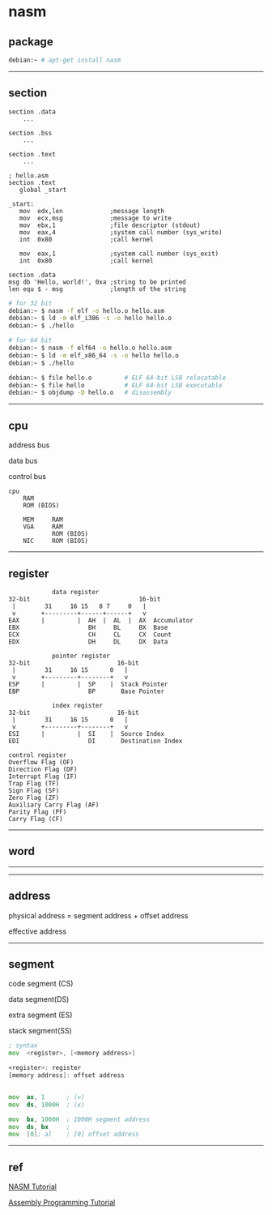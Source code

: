 # nasm

## package

```bash
debian:~ # apt-get install nasm
```

---

## section

```assembly
section .data
    ...

section .bss
    ...

section .text
    ...
```

```assembly
; hello.asm
section	.text
   global _start

_start:
   mov	edx,len             ;message length
   mov	ecx,msg             ;message to write
   mov	ebx,1               ;file descriptor (stdout)
   mov	eax,4               ;system call number (sys_write)
   int	0x80                ;call kernel

   mov	eax,1               ;system call number (sys_exit)
   int	0x80                ;call kernel

section	.data
msg db 'Hello, world!', 0xa ;string to be printed
len equ $ - msg             ;length of the string
```

```bash
# for 32 bit
debian:~ $ nasm -f elf -o hello.o hello.asm
debian:~ $ ld -m elf_i386 -s -o hello hello.o
debian:~ $ ./hello

# for 64 bit
debian:~ $ nasm -f elf64 -o hello.o hello.asm
debian:~ $ ld -m elf_x86_64 -s -o hello hello.o
debian:~ $ ./hello

debian:~ $ file hello.o         # ELF 64-bit LSB relocatable
debian:~ $ file hello           # ELF 64-bit LSB executable
debian:~ $ objdump -D hello.o   # disassembly
```

---

## cpu

address bus

data bus

control bus

```
cpu
    RAM
    ROM (BIOS)

    MEM     RAM
    VGA     RAM
            ROM (BIOS)
    NIC     ROM (BIOS)
```

---

## register

```
            data register
32-bit                              16-bit
 |        31     16 15   8 7     0   |
 v       +---------+------+------+   v
EAX      |         |  AH  |  AL  |  AX  Accumulator
EBX                   BH     BL     BX  Base
ECX                   CH     CL     CX  Count
EDX                   DH     DL     DX  Data
```

```
            pointer register
32-bit                        16-bit
 |        31     16 15      0   |
 v       +---------+--------+   v
ESP      |         |  SP    |  Stack Pointer
EBP                   BP       Base Pointer
```

```
            index register
32-bit                        16-bit
 |        31     16 15      0   |
 v       +---------+--------+   v
ESI      |         |  SI    |  Source Index
EDI                   DI       Destination Index
```

```
control register
Overflow Flag (OF)
Direction Flag (DF)
Interrupt Flag (IF)
Trap Flag (TF)
Sign Flag (SF)
Zero Flag (ZF)
Auxiliary Carry Flag (AF)
Parity Flag (PF)
Carry Flag (CF)
```

---

## word

---

---

## address

physical address = segment address + offset address

effective address

---

## segment

code segment (CS)

data segment(DS)

extra segment (ES)

stack segment(SS)

```asm
; syntax
mov  <register>, [<memory address>]

<register>: register
[memory address]: offset address


mov  ax, 1      ; (v)
mov  ds, 1000H  ; (x)

mov  bx, 1000H  ; 1000H segment address
mov  ds, bx     ;
mov  [0]; al    ; [0] offset address
```

---

## ref

[NASM Tutorial](https://cs.lmu.edu/~ray/notes/nasmtutorial/)

[Assembly Programming Tutorial](https://www.tutorialspoint.com/assembly_programming/index.htm)
